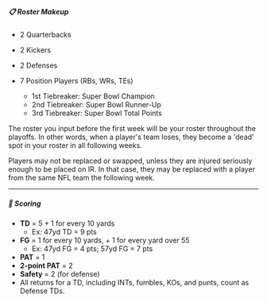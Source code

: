 
##### 📋 Roster Makeup
- 2 Quarterbacks
- 2 Kickers
- 2 Defenses
- 7 Position Players (RBs, WRs, TEs)

    - 1st Tiebreaker: Super Bowl Champion 
    - 2nd Tiebreaker: Super Bowl Runner-Up
    - 3rd Tiebreaker: Super Bowl Total Points


The roster you input before the first week will be your roster throughout the playoffs. 
In other words, when a player's team loses, they become a 'dead' spot in your roster in all following weeks.

Players may not be replaced or swapped, unless they are injured seriously enough to be placed on IR. In that case, they may be replaced with a player from the same NFL team the following week.

---
##### 🧮 Scoring
- **TD** = 5 + 1 for every 10 yards
    - Ex: 47yd TD = 9 pts
- **FG** = 1 for every 10 yards, + 1 for every yard over 55
    - Ex: 47yd FG = 4 pts; 57yd FG = 7 pts
- **PAT** = 1
- **2-point PAT** = 2
- **Safety** = 2 (for defense)
- All returns for a TD, including INTs, fumbles, KOs, and punts, count as Defense TDs.  


